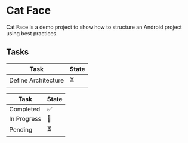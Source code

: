 # Cat Face

Cat Face is a demo project to show how to structure an Android project using best practices.

## Tasks

| Task                | State |
|---------------------|-------|
| Define Architecture | ⏳     |

| Task        | State |
|-------------|-------|
| Completed   | ✅     |
| In Progress | 🚧    |
| Pending     | ⏳     |
